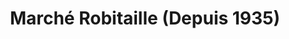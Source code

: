 ---
title: "Marché Robitaille (Depuis 1935)"
url: /shawinigan/marche-robitaille-depuis-1935/
shop: Lebensmittel
---